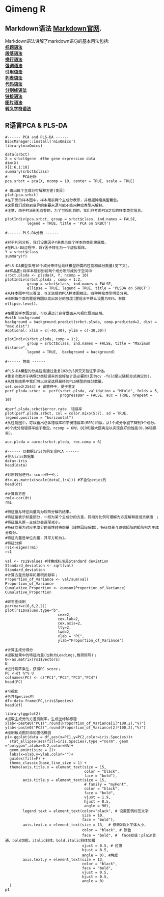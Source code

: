 # Qimeng R

## Markdown语法 **[Markdown官网](https://markdown.com.cn/basic-syntax/ "最好的Markdown语法教程")**.
Markdown语法讲解了markdown语句的基本用法包括:<br>
**[标题语法](https://markdown.com.cn/basic-syntax/headings.html)** <br>
**[段落语法](https://markdown.com.cn/basic-syntax/paragraphs.html)** <br>
**[换行语法](https://markdown.com.cn/basic-syntax/line-breaks.html)** <br>
**[强调语法](https://markdown.com.cn/basic-syntax/emphasis.html)** <br>
**[引用语法](https://markdown.com.cn/basic-syntax/blockquotes.html)** <br>
**[列表语法](https://markdown.com.cn/basic-syntax/lists.html)** <br>
**[代码语法](https://markdown.com.cn/basic-syntax/code.html)** <br>
**[分割线语法](https://markdown.com.cn/basic-syntax/horizontal-rules.html)** <br>
**[链接语法](https://markdown.com.cn/basic-syntax/links.html)** <br>
**[图片语法](https://markdown.com.cn/basic-syntax/images.html)** <br>
**[转义字符语法](https://markdown.com.cn/basic-syntax/escaping-characters.html)** <br>

## R语言PCA & PLS-DA 
```   
#------ PCA and PLS-DA ------
BiocManager::install('mixOmics')
library(mixOmics)

data(srbct)
X = srbct$gene  #the gene expression data
dim(X)
X[1:6,1:10]
summary(srbct$class)
#------ PCA分析 ------
pca.srbct = pca(X, ncomp = 10, center = TRUE, scale = TRUE)

# 输出每个主成分可解释方差(变异)
plot(pca.srbct) 
#在下面的样本图中，样本用前两个主成分表示，并根据肿瘤类型着色。
#这里我们观察到变异的主要来源可能不能用肿瘤类型来解释。
#注意，由于PCA是无监督的，为了可视化目的，我们只考虑PCA之后的样本类型信息。

plotIndiv(pca.srbct, group = srbct$class, ind.names = FALSE, 
          legend = TRUE, title = 'PCA on SRBCT')

#------ PLS-DA分析 ------

#对于判别分析，我们设置因子Y来表示每个样本的类别隶属度。
#在PLS-DA过程中，将Y因子转化为一个虚拟矩阵。
Y = srbct$class 
summary(Y) 

#PLS-DA模型采用10个成分来评估最终模型所需的性能和成分数量(见下文)。
##样品图:将样本投影到前两个成分所形成的子空间中
srbct.plsda <- plsda(X, Y, ncomp = 10) 
plotIndiv(srbct.plsda , comp = 1:2,
          group = srbct$class, ind.names = FALSE, 
          ellipse = TRUE, legend = TRUE, title = 'PLSDA on SRBCT')
#从样本图中可以看出，与无监督的PCA样本图相比，四种肿瘤类型明显分离。
#绘制每个类的置信椭圆以突出区分的强度(置信水平默认设置为95%，参数ellipse.level)。

#在覆盖样本图之前，可以通过计算背景面来可视化预测区域。
#with background
background = background.predict(srbct.plsda, comp.predicted=2, dist = "max.dist") 
#optional: xlim = c(-40,40), ylim = c(-30,30))

plotIndiv(srbct.plsda, comp = 1:2,
          group = srbct$class, ind.names = FALSE, title = "Maximum distance",
          legend = TRUE,  background = background)

#------ 性能 ------

#PLS-DA模型的分类性能通过重复10次的5折交叉验证来评估。
#重复次数对于确保分类错误率的良好估计是必要的(因为cv -fold是以随机方式确定的)。
#从性能结果中我们可以决定选择最终的PLS模型的成分数量。
set.seed(2543) # 设置种子，便于重复
perf.plsda.srbct <- perf(srbct.plsda, validation = "Mfold", folds = 5, 
                         progressBar = FALSE, auc = TRUE, nrepeat = 10)

#perf.plsda.srbct$error.rate  错误率
plot(perf.plsda.srbct, col = color.mixo(5:7), sd = TRUE, legend.position = "horizontal")
#从性能图中，可以看出总体错误率和平衡错误率(BER)相似，从1个成分急剧下降到3个成分。
#6个成分后错误率趋于稳定。ncomp = 6时，BER和最大距离足以实现良好的性能(0.06错误率)。

auc.plsda = auroc(srbct.plsda, roc.comp = 6)

#------ 以数据iris为例复现PCA ------
#导入iris数据集
data<-iris
head(data)

#对原数据进行z-score归一化；
dt<-as.matrix(scale(data[,1:4])) #不含Species列
head(dt)

#计算协方差
rm1<-cor(dt)
rm1

#特征值与特征向量均为矩阵分解的结果。
#特征值表示标量部分，一般为某个主成分的方差，其相对比例可理解为方差解释度或贡献度 ；
#特征值从第一主成分会逐渐减小。
#特征向量为对应主成分的线性转换向量（线性回归系数），特征向量与原始矩阵的矩阵积为主成分得分。
#特征向量是单位向量，其平方和为1。
#特征分解
rs1<-eigen(rm1)
rs1

val <- rs1$values #转换成标准差Standard deviation
Standard_deviation <- sqrt(val)
Standard_deviation
#计算方差贡献率和累积贡献率；
Proportion_of_Variance <- val/sum(val)
Proportion_of_Variance
Cumulative_Proportion <- cumsum(Proportion_of_Variance)
Cumulative_Proportion

#碎石图绘制
par(mar=c(6,6,2,2))
plot(rs1$values,type="b",     
                        cex=2,     
                        cex.lab=2,     
                        cex.axis=2,     
                        lty=2,     
                        lwd=2,     
                        xlab = "PC",     
                        ylab="Proportion_of_Variance")

#计算主成分得分
#提取结果中的特征向量(也称为Loadings,载荷矩阵)；
U<-as.matrix(rs1$vectors)
U
#进行矩阵乘法，获得PC score；
PC <-dt %*% U
colnames(PC) <- c("PC1","PC2","PC3","PC4")
head(PC)

#可视化
#合并Species列
df<-data.frame(PC,iris$Species)
head(df) 

library(ggplot2)
#提取主成分的方差贡献率，生成坐标轴标题
xlab<-paste0("PC1(",round(Proportion_of_Variance[1]*100,2),"%)")
ylab<-paste0("PC2(",round(Proportion_of_Variance[2]*100,2),"%)")
#绘制散点图并添加置信椭圆
p1<-ggplot(data = df,aes(x=PC1,y=PC2,color=iris.Species))+
  stat_ellipse(aes(fill=iris.Species),type ="norm", geom ="polygon",alpha=0.2,color=NA)+
  geom_point(size = 2)+
  labs(x=xlab,y=ylab,color="")+
  guides(fill=F) +
  theme_classic(base_line_size = 1) +
  theme(axis.title.x = element_text(size = 15, 
                                    color = "black",
                                    face = "bold"),
        axis.title.y = element_text(size = 15, 
                                    # family = "myFont", 
                                    color = "black",
                                    face = "bold", 
                                    vjust = 1.9, 
                                    hjust = 0.5, 
                                    angle = 90),
        legend.text = element_text(color="black", # 设置图例标签文字
                                   size = 10, 
                                   face = "bold"),
        axis.text.x = element_text(size = 13,  # 修改X轴上字体大小，
                                   color = "black", # 颜色
                                   face = "bold", #  face取值：plain普通，bold加粗，italic斜体，bold.italic斜体加粗
                                   vjust = 0.5, # 位置
                                   hjust = 0.5, 
                                   angle = 0), #角度
        axis.text.y = element_text(size = 13,  
                                   color = "black",
                                   face = "bold", 
                                   vjust = 0.5, 
                                   hjust = 0.5, 
                                   angle = 0) 
  ) 
p1
```




 
